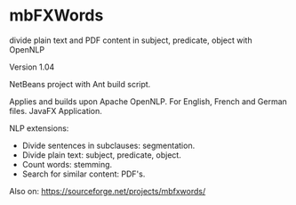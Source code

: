 # mbFXWords
divide plain text and PDF content in subject, predicate, object with OpenNLP

Version 1.04

NetBeans project with Ant build script.

Applies and builds upon Apache OpenNLP. For English, French and German files. JavaFX Application.

NLP extensions:
- Divide sentences in subclauses: segmentation.
- Divide plain text: subject, predicate, object.
- Count words: stemming.
- Search for similar content: PDF's.

Also on: <a href="https://sourceforge.net/projects/mbfxwords/" target="_blank">https://sourceforge.net/projects/mbfxwords/</a>
